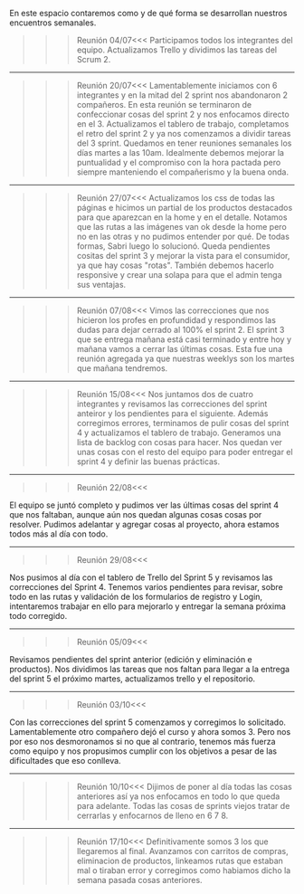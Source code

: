En este espacio contaremos como y de qué forma se desarrollan nuestros encuentros semanales.

>>> Reunión 04/07<<<
Participamos todos los integrantes del equipo. Actualizamos Trello y dividimos las tareas del Scrum 2.

--------------------------------------

>>> Reunión 20/07<<<
Lamentablemente iniciamos con 6 integrantes y en la mitad del 2 sprint nos abandonaron 2 compañeros. 
En esta reunión se terminaron de confeccionar cosas del sprint 2 y nos enfocamos directo en el 3. Actualizamos el tablero de trabajo, completamos el retro del sprint 2 y ya nos comenzamos a dividir tareas del 3 sprint. 
Quedamos en tener reuniones semanales los días martes a las 10am. Idealmente debemos mejorar la puntualidad y el compromiso con la hora pactada pero siempre manteniendo el compañerismo y la buena onda.

--------------------------------------

>>> Reunión 27/07<<<
Actualizamos los css de todas las páginas e hicimos un partial de los productos destacados para que aparezcan en la home y en el detalle. Notamos que las rutas a las imágenes van ok desde la home pero no en las otras y no pudimos entender por qué. De todas formas, Sabri luego lo solucionó. Queda pendientes cositas del sprint 3 y mejorar la vista para el consumidor, ya que hay cosas "rotas". También debemos hacerlo responsive y crear una solapa para que el admin tenga sus ventajas.

--------------------------------------

>>> Reunión 07/08<<<
Vimos las correcciones que nos hicieron los profes en profundidad y respondimos las dudas para dejar cerrado al 100% el sprint 2. El sprint 3 que se entrega mañana está casi terminado y entre hoy y mañana vamos a cerrar las últimas cosas. Esta fue una reunión agregada ya que nuestras weeklys son los martes que mañana tendremos.

--------------------------------------

>>> Reunión 15/08<<<
Nos juntamos dos de cuatro integrantes y revisamos las correcciones del sprint anteiror y los pendientes para el siguiente. Además corregimos errores, terminamos de pulir cosas del sprint 4 y actualizamos el tablero de trabajo. Generamos una lista de backlog con cosas para hacer. Nos quedan ver unas cosas con el resto del equipo para poder entregar el sprint 4 y definir las buenas prácticas.

--------------------------------------

>>> Reunión 22/08<<<

El equipo se juntó completo y pudimos ver las últimas cosas del sprint 4 que nos faltaban, aunque aún nos quedan algunas cosas cosas por resolver. Pudimos adelantar y agregar cosas al proyecto, ahora estamos todos más al día con todo.

--------------------------------------

>>> Reunión 29/08<<<

Nos pusimos al día con el tablero de Trello del Sprint 5 y revisamos las correcciones del Sprint 4. Tenemos varios pendientes para revisar, sobre todo en las rutas y validación de los formularios de registro y Login, intentaremos trabajar en ello para mejorarlo y entregar la semana próxima todo corregido.

--------------------------------------

>>> Reunión 05/09<<<

Revisamos pendientes del sprint anterior (edición y eliminación e productos). Nos dividimos las tareas que nos faltan para llegar a la entrega del sprint 5 el próximo martes, actualizamos trello y el repositorio.

--------------------------------------

>>> Reunión 03/10<<<

Con las correcciones del sprint 5 comenzamos y corregimos lo solicitado. Lamentablemente otro compañero dejó el curso y ahora somos 3. Pero nos por eso nos desmoronamos si no que al contrario, tenemos más fuerza como equipo y nos propusimos cumplir con los objetivos a pesar de las dificultades que eso conlleva.

--------------------------------------

>>> Reunión 10/10<<<
Dijimos de poner al día todas las cosas anteriores así ya nos enfocamos en todo lo que queda para adelante. Todas las cosas de sprints viejos tratar de cerrarlas y enfocarnos de lleno en 6 7 8.

--------------------------------------

>>> Reunión 17/10<<<
Definitivamente somos 3 los que llegaremos al final. Avanzamos con carritos de compras, eliminacion de productos, linkeamos rutas que estaban mal o tiraban error y corregimos como habiamos dicho la semana pasada cosas anteriores.